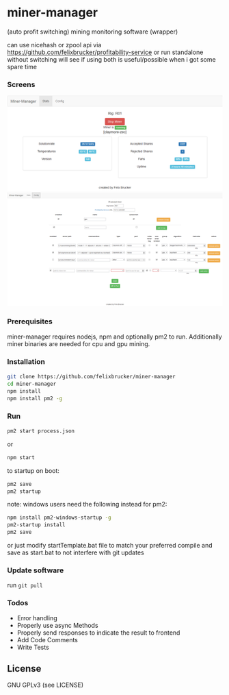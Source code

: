 # miner-manager

(auto profit switching) mining monitoring software (wrapper)

can use nicehash or zpool api via https://github.com/felixbrucker/profitability-service or run standalone without switching
will see if using both is useful/possible when i got some spare time

### Screens

![Stats](/screens/r01-stats.png?raw=true "Stats")
![Config](/screens/r01-config.png?raw=true "Config")


### Prerequisites

miner-manager requires nodejs, npm and optionally pm2 to run.
Additionally miner binaries are needed for cpu and gpu mining.


### Installation

```sh
git clone https://github.com/felixbrucker/miner-manager
cd miner-manager
npm install
npm install pm2 -g
```

### Run

```sh
pm2 start process.json
```

or

```sh
npm start
```

to startup on boot:

```sh
pm2 save
pm2 startup
```

note: windows users need the following instead for pm2:

```sh
npm install pm2-windows-startup -g
pm2-startup install
pm2 save
```

or just modify startTemplate.bat file to match your preferred compile and save as start.bat to not interfere with git updates

### Update software

run ``` git pull ```

### Todos

 - Error handling
 - Properly use async Methods
 - Properly send responses to indicate the result to frontend
 - Add Code Comments
 - Write Tests


License
----

GNU GPLv3 (see LICENSE)
